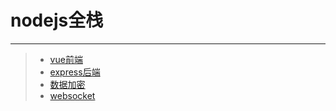# nodejs全栈
***
>* [vue前端](https://github.com/520171/note/blob/master/nodejs全栈/vue前端.md)  
>* [express后端](https://github.com/520171/note/blob/master/nodejs全栈/express后端.md)  
>* [数据加密](https://github.com/520171/note/blob/master/nodejs全栈/数据加密.md)  
>* [websocket](https://github.com/520171/note/blob/master/nodejs全栈/websocket.md)  
